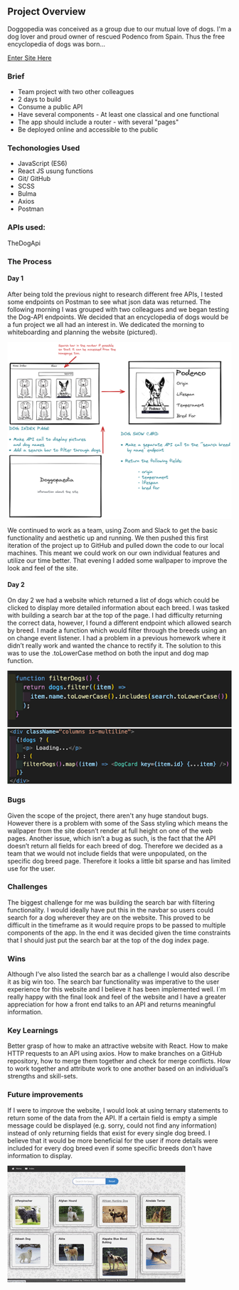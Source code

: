 ## Project Overview

Doggopedia was conceived as a group due to our mutual love of dogs. I'm a dog lover and proud owner of rescued Podenco from Spain. Thus the free encyclopedia of dogs was born...

[Enter Site Here](https://doggopedia2.netlify.app/dogs/)

### Brief

- Team project with two other colleagues
- 2 days to build
- Consume a public API
- Have several components - At least one classical and one functional
- The app should include a router - with several "pages"
- Be deployed online and accessible to the public

### Techonologies Used

- JavaScript (ES6)
- React JS usung functions
- Git/ GitHub
- SCSS
- Bulma
- Axios
- Postman

### APIs used:

TheDogApi

### The Process

#### Day 1

After being told the previous night to research different free APIs, I tested some endpoints on Postman to see what json data was returned. The following morning I was grouped with two colleagues and we began testing the Dog-API endpoints. We decided that an encyclopedia of dogs would be a fun project we all had an interest in. We dedicated the morning to whiteboarding and planning the website (pictured).

![](./src/assets/doggopedia.png)

We continued to work as a team, using Zoom and Slack to get the basic functionality and aesthetic up and running. We then pushed this first iteration of the project up to GitHub and pulled down the code to our local machines. This meant we could work on our own individual features and utilize our time better. That evening I added some wallpaper to improve the look and feel of the site.

#### Day 2

On day 2 we had a website which returned a list of dogs which could be clicked to display more detailed information about each breed. I was tasked with building a search bar at the top of the page. I had difficulty returning the correct data, however, I found a different endpoint which allowed search by breed. I made a function which would filter through the breeds using an on change event listener. I had a problem in a previous homework where it didn’t really work and wanted the chance to rectify it. The solution to this was to use the .toLowerCase method on both the input and dog map function.

![](./src/assets/dog1.png)
![](./src/assets/dog2.png)

### Bugs

Given the scope of the project, there aren't any huge standout bugs. However there is a problem with some of the Sass styling which means the wallpaper from the site doesn’t render at full height on one of the web pages. Another issue, which isn’t a bug as such, is the fact that the API doesn’t return all fields for each breed of dog. Therefore we decided as a team that we would not include fields that were unpopulated, on the specific dog breed page. Therefore it looks a little bit sparse and has limited use for the user.

### Challenges

The biggest challenge for me was building the search bar with filtering functionality. I would ideally have put this in the navbar so users could search for a dog wherever they are on the website. This proved to be difficult in the timeframe as it would require props to be passed to multiple components of the app. In the end it was decided given the time constraints that I should just put the search bar at the top of the dog index page.

### Wins

Although I’ve also listed the search bar as a challenge I would also describe it as big win too. The search bar functionality was imperative to the user experience for this website and I believe it has been implemented well. I´m really happy with the final look and feel of the website and I have a greater appreciation for how a front end talks to an API and returns meaningful information.

### Key Learnings

Better grasp of how to make an attractive website with React.
How to make HTTP requests to an API using axios.
How to make branches on a GitHub repository, how to merge them together and check for merge conflicts.
How to work together and attribute work to one another based on an individual’s strengths and skill-sets.

### Future improvements

If I were to improve the website, I would look at using ternary statements to return some of the data from the API. If a certain field is empty a simple message could be displayed (e.g. sorry, could not find any information) instead of only returning fields that exist for every single dog breed. I believe that it would be more beneficial for the user if more details were included for every dog breed even if some specific breeds don't have information to display.

![](./src/assets/dogsearch.gif)
